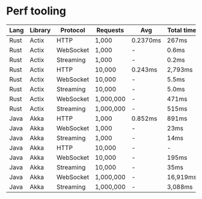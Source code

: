 # Perf tooling

| Lang | Library | Protocol | Requests | Avg | Total time |
| -- | -- | -- | -- | -- | -- |
| Rust | Actix | HTTP      | 1,000     | 0.2370ms | 267ms    |
| Rust | Actix | WebSocket | 1,000     | -        | 0.6ms    |
| Rust | Actix | Streaming | 1,000     | -        | 0.2ms    |
| Rust | Actix | HTTP      | 10,000    | 0.243ms  | 2,793ms  |
| Rust | Actix | WebSocket | 10,000    | -        | 5.5ms    |
| Rust | Actix | Streaming | 10,000    | -        | 5.0ms    |
| Rust | Actix | WebSocket | 1,000,000 | -        | 471ms    |
| Rust | Actix | Streaming | 1,000,000 | -        | 515ms    |
| Java | Akka  | HTTP      | 1,000     | 0.852ms  | 891ms    |
| Java | Akka  | WebSocket | 1,000     | -        | 23ms     |
| Java | Akka  | Streaming | 1,000     | -        | 14ms     |
| Java | Akka  | HTTP      | 10,000    | -        | -        |
| Java | Akka  | WebSocket | 10,000    | -        | 195ms    |
| Java | Akka  | Streaming | 10,000    | -        | 35ms     |
| Java | Akka  | WebSocket | 1,000,000 | -        | 16,919ms |
| Java | Akka  | Streaming | 1,000,000 | -        | 3,088ms  |
